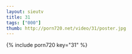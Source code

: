 ```yaml
--- 
layout: sieutv
title: 31
tags: ["000"]
thumb: http://porn720.net/video/31/poster.jpg
---
```

{% include porn720 key="31" %} 

